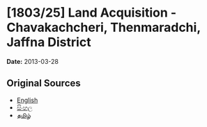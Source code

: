 # [1803/25] Land Acquisition - Chavakachcheri, Thenmaradchi, Jaffna District

**Date:** 2013-03-28

## Original Sources

- [English](https://documents.gov.lk/view/extra-gazettes/2013/3/1803-25_E.pdf)
- [සිංහල](https://documents.gov.lk/view/extra-gazettes/2013/3/1803-25_S.pdf)
- [தமிழ்](https://documents.gov.lk/view/extra-gazettes/2013/3/1803-25_T.pdf)
